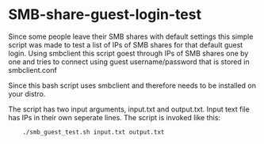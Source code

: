 # SMB-share-guest-login-test

Since some people leave their SMB shares with default settings this simple script was made to test a list of IPs of SMB shares for that default guest login.
Using smbclient this script goest through IPs of SMB shares one by one and tries to connect using guest username/password that is stored in smbclient.conf 

Since this bash script uses smbclient and therefore needs to be installed on your distro.

The script has two input arguments, input.txt and output.txt. Input text file has IPs in their own seperate lines. The script is invoked like this:

```
	./smb_guest_test.sh input.txt output.txt
```


